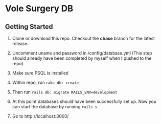 # Vole Surgery DB

## Getting Started
1. Clone or download this repo. Checkout the **chase** branch for the latest release.

2. Uncomment uname and password in /config/database.yml (This step should already have been completed by myself when I pushed to the repo)

3. Make sure PSQL is installed

4. Within repo, run ```rake db: create```

5. Then run ```rails db: migrate RAILS_ENV=development```

6. At this point databases should have been successfully set up. Now you can start the database by running ```rails s```

7. Go to http://localhost:3000/
